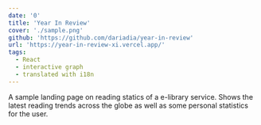 ```yaml
---
date: '0'
title: 'Year In Review'
cover: './sample.png'
github: 'https://github.com/dariadia/year-in-review'
url: 'https://year-in-review-xi.vercel.app/'
tags:
  - React
  - interactive graph
  - translated with i18n
---
```


A sample landing page on reading statics of a e-library service. Shows the latest reading trends across the globe as well as some personal statistics for the user.

